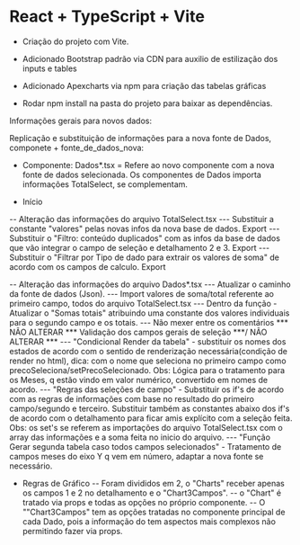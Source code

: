 # React + TypeScript + Vite

- Criação do projeto com Vite.
- Adicionado Bootstrap padrão via CDN para auxilio de estilização dos inputs e tables
- Adicionado Apexcharts via npm para criação das tabelas gráficas

- Rodar npm install na pasta do projeto para baixar as dependências.

Informações gerais para novos dados:

Replicação e substituição de informações para a nova fonte de Dados, componete + fonte_de_dados_nova:

- Componente: Dados*.tsx = Refere ao novo componente com a nova fonte de dados selecionada.
Os componentes de Dados importa informações TotalSelect, se complementam.

- Início 

-- Alteração das informações do arquivo TotalSelect.tsx
--- Substituir a constante "valores" pelas novas infos da nova base de dados. Export
--- Substituir o "Filtro: conteúdo duplicados" com as infos da base de dados que vão integrar o campo de seleção e detalhamento 2 e 3. Export
--- Substituir o "Filtrar por Tipo de dado para extrair os valores de soma" de acordo com os campos de calculo. Export

-- Alteração das informações do arquivo Dados*.tsx
--- Atualizar o caminho da fonte de dados (Json).
--- Import valores de soma/total referente ao primeiro campo, todos do arquivo TotalSelect.tsx
--- Dentro da função - Atualizar o "Somas totais" atribuindo uma constante dos valores individuais para o segundo campo e os totais.
--- Não mexer entre os comentários *** NÃO ALTERAR *** Validação dos campos gerais de seleção ***/ NÃO ALTERAR ***
--- "Condicional Render da tabela" - substituir os nomes dos estados de acordo com o sentido de renderização necessária(condição de render no html), dica: com o nome que seleciona no primeiro campo como precoSeleciona/setPrecoSelecionado. Obs: Lógica para o tratamento para os Meses, q estão vindo em valor numérico, convertido em nomes de acordo.
--- "Regras das seleções de campo" - Substituir os if's de acordo com as regras de informações com base no resultado do primeiro campo/segundo e terceiro. Substituir também as constantes abaixo dos if's de acordo com o detalhamento para ficar amis explícito com a seleção feita.
Obs: os set's se referem as importações do arquivo TotalSelect.tsx com o array das informações e a soma feita no inicio do arquivo.
--- "Função Gerar segunda tabela caso todos campos selecionados" - Tratamento de campos meses do eixo Y q vem em número, adaptar a nova fonte se necessário.

- Regras de Gráfico
-- Foram divididos em 2, o "Charts" receber apenas os campos 1 e 2 no detalhamento e o "Chart3Campos".
-- o "Chart" é tratado via props e todas as opções no próprio componente.
-- O ""Chart3Campos" tem as opções tratadas no componente principal de cada Dado, pois a informação do tem aspectos mais complexos não permitindo fazer via props.


